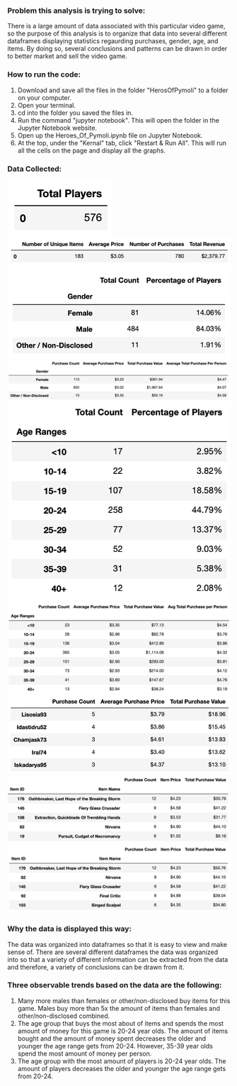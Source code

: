 ### Problem this analysis is trying to solve:
There is a large amount of data associated with this particular video game, so the purpose of this analysis is to organize that data into several different dataframes displaying statistics regaurding purchases, gender, age, and items. By doing so, several conclusions and patterns can be drawn in order to better market and sell the video game.

### How to run the code:
1. Download and save all the files in the folder "HerosOfPymoli" to a folder on your computer.
1. Open your terminal.
1. cd into the folder you saved the files in.
1. Run the command "jupyter notebook". This will open the folder in the Jupyter Notebook website.
1. Open up the Heroes_Of_Pymoli.ipynb file on Jupyter Notebook.
1. At the top, under the "Kernal" tab, click "Restart & Run All". This will run all the cells on the page and display all the graphs.

### Data Collected:
![](total_players.png)
![](purchase_analysis.png)
![](gender_count.png)
![](gender_purchase_stats.png)
![](age_count.png)
![](age_purchase_stats.png)
![](top_spenders.png)
![](most_popular_items.png)
![](most_profitable_items.png)

### Why the data is displayed this way:
The data was organized into dataframes so that it is easy to view and make sense of. There are several different dataframes the data was organized into so that a variety of different information can be extracted from the data and therefore, a variety of conclusions can be drawn from it.

### Three observable trends based on the data are the following:

1. Many more males than females or other/non-disclosed buy items for this game. Males buy more than 5x the amount of items than females and other/non-disclosed combined.
2. The age group that buys the most about of items and spends the most amount of money for this game is 20-24 year olds. The amount of items bought and the amount of money spent decreases the older and younger the age range gets from 20-24. However, 35-39 year olds spend the most amount of money per person.
3. The age group with the most amount of players is 20-24 year olds. The amount of players decreases the older and younger the age range gets from 20-24.
